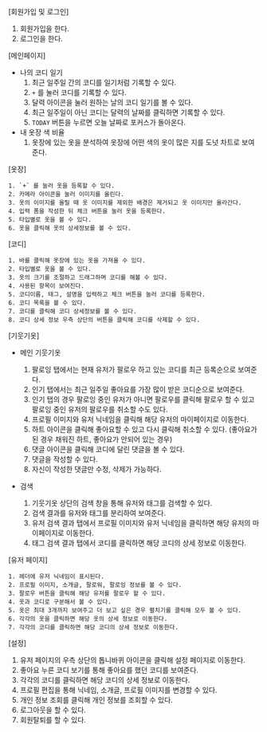 [회원가입 및 로그인]

1. 회원가입을 한다. 
2. 로그인을 한다.

[메인페이지]

* 나의 코디 일기
  1. 최근 일주일 간의 코디를 일기처럼 기록할 수 있다.
  2. `+` 를 눌러 코디를 기록할 수 있다. 
  3. 달력 아이콘을 눌러 원하는 날의 코디 일기를 볼 수 있다. 
  4. 최근 일주일이 아닌 코디는 달력의 날짜를 클릭하면 기록할 수 있다.
  5. `TODAY` 버튼을 누르면 오늘 날짜로 포커스가 돌아온다.
* 내 옷장 색 비율
  1. 옷장에 있는 옷을 분석하여 옷장에 어떤 색의 옷이 많은 지를 도넛 차트로 보여준다. 

[옷장]

 	1. `+` 를 눌러 옷을 등록할 수 있다.
 	2. 카메라 아이콘을 눌러 이미지를 올린다. 
 	3. 옷의 이미지를 올릴 때 옷 이미지를 제외한 배경은 제거되고 옷 이미지만 올라간다.
 	4. 입력 폼을 작성한 뒤 체크 버튼을 눌러 옷을 등록한다.
 	5. 타입별로 옷을 볼 수 있다.
 	6. 옷을 클릭해 옷의 상세정보를 볼 수 있다.

[코디]

 	1. 바를 클릭해 옷장에 있는 옷을 가져올 수 있다.
 	2. 타입별로 옷을 볼 수 있다.
 	3. 옷의 크기를 조절하고 드래그하며 코디를 해볼 수 있다.
 	4. 사용된 항목이 보여진다.
 	5. 코디이름, 태그, 설명을 입력하고 체크 버튼을 눌러 코디를 등록한다.
 	6. 코디 목록을 볼 수 있다.
 	7. 코디를 클릭해 코디 상세정보를 볼 수 있다.
 	8. 코디 상세 정보 우측 상단의 버튼을 클릭해 코디를 삭제할 수 있다.

[기웃기옷]

* 메인 기웃기옷
  1. 팔로잉 탭에서는 현재 유저가 팔로우 하고 있는 코디를 최근 등록순으로 보여준다. 
  2. 인기 탭에서는 최근 일주일 좋아요를 가장 많이 받은 코디순으로 보여준다.
  3. 인기 탭의 경우 팔로잉 중인 유저가 아니면 팔로우를 클릭해 팔로우 할 수 있고 팔로잉 중인 유저의 팔로우를 취소할 수도 있다. 
  4. 프로필 이미지와 유저 닉네임을 클릭해 해당 유저의 마이페이지로 이동한다.
  5. 하트 아이콘을 클릭해 좋아요할 수 있고 다시 클릭해 취소할 수 있다. (좋아요가 된 경우 채워진 하트, 좋아요가 안되어 있는 경우)
  6. 댓글 아이콘을 클릭해 코디에 달린 댓글을 볼 수 있다. 
  7. 댓글을 작성할 수 있다.
  8. 자신이 작성한 댓글만 수정, 삭제가 가능하다.

* 검색
  1. 기웃기옷 상단의 검색 창을 통해 유저와 태그를 검색할 수 있다.
  2. 검색 결과를 유저와 태그를 분리하여 보여준다.
  3. 유저 검색 결과 탭에서 프로필 이미지와 유저 닉네임을 클릭하면 해당 유저의 마이페이지로 이동한다.
  4. 태그 검색 결과 탭에서 코디를 클릭하면 해당 코디의 상세 정보로 이동한다.

[유저 페이지]

	1. 헤더에 유저 닉네임이 표시된다.
 	2. 프로필 이미지, 소개글, 팔로워, 팔로잉 정보를 볼 수 있다.
 	3. 팔로우 버튼을 클릭해 해당 유저를 팔로우 할 수 있다.
 	4. 옷과 코디로 구분해서 볼 수 있다.
 	5. 옷은 최대 3개까지 보여주고 더 보고 싶은 경우 펼치기를 클릭해 모두 볼 수 있다.
 	6. 각각의 옷을 클릭하면 해당 옷의 상세 정보로 이동한다.
 	7. 각각의 코디를 클릭하면 해당 코디의 상세 정보로 이동한다.

[설정]

1. 유저 페이지의 우측 상단의 톱니바퀴 아이콘을 클릭해 설정 페이지로 이동한다.
2. 좋아요 누른 코디 보기를 통해 좋아요를 했던 코디를 보여준다.
3. 각각의 코디를 클릭하면 해당 코디의 상세 정보로 이동한다.
4. 프로필 편집을 통해 닉네임, 소개글, 프로필 이미지를 변경할 수 있다.
5. 개인 정보 조회를 클릭해 개인 정보를 조회할 수 있다.
6. 로그아웃을 할 수 있다.
7. 회원탈퇴를 할 수 있다.







